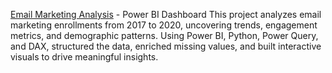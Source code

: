[Email Marketing Analysis](https://github.com/Nagalakshmi-Pulivarthi/Power-BI/blob/main/Email%20Marketing%20Analysis/Vizs/Email%20Marketing_Viz.pdf) - Power BI Dashboard This project analyzes email marketing enrollments from 2017 to 2020, uncovering trends, engagement metrics, and demographic patterns. Using Power BI, Python, Power Query, and DAX, structured the data, enriched missing values, and built interactive visuals to drive meaningful insights.
